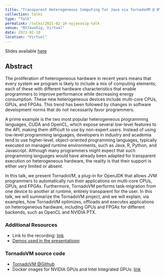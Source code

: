 ```yaml
---
title: "Transparent Heterogeneous Computing for Java via TornadoVM @ NYJavaSIG"
collection: talks
type: "Talk"
permalink: /talks/2021-02-10-nyjavasig-talk
venue: "NYJavaSig, Virtual"
date: 2021-02-10
location: "Virtual"
---
```


Slides available [here](https://github.com/jjfumero/jjfumero.github.io/blob/master/files/NYJavaSIG21-TornadoVM1.pdf)


## Abstract

The proliferation of heterogeneous hardware in recent years means that every system we program is likely 
to include a mix of computing elements; each of these with different hardware characteristics that enable 
programmers to improve performance while decreasing energy consumption. These new heterogeneous devices 
include multi-core CPUs, GPUs, and FPGAs. This trend has been followed by changes in software development 
norms that do not necessarily favor programmers.

A prime example is the two most popular heterogeneous programming languages, CUDA and OpenCL, which expose 
several low-level features to the API, making them difficult to use by non-expert users. Instead of using 
low-level programming languages, developers in industry and academia tend to use higher-level, object-oriented
programming languages, typically executed on managed runtime environments, such as Java, R, Python, and 
Javascript. Although many programmers might expect that such programming languages would have already been 
adapted for transparent execution on heterogeneous hardware, the reality is that their support is either 
very limited or absent.

In this talk, we present TornadoVM, a plug-in for OpenJDK that allows JVM programmers to automatically run 
their applications on multi-core CPUs, GPUs, and FPGAs. Furthermore, TornadoVM performs task-migration from 
one device to another at runtime, entirely transparent for the user. In this talk, we will summarize the 
TornadoVM project, and we will explain, via examples, how TornadoVM optimizes, offloads and executes applications 
on heterogeneous hardware, including GPUs and FPGAs for different backends, such as OpenCL and NVIDIA PTX.

### Additional Resources

* Link to the recording: [link](https://www.youtube.com/watch?v=4t1CBNCTdf0)
* [Demos used in the presentatiopn](https://github.com/jjfumero/nyjavasig-tornadovm-2021)


### TornadoVM source code

* [TornadoVM @Github](https://github.com/beehive-lab/TornadoVM)
* Docker images for NVIDIA GPUs and Intel Integrated GPUs: [link](https://github.com/beehive-lab/docker-tornado)
